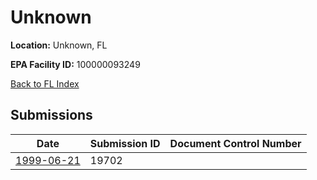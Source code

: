# Unknown

**Location:** Unknown, FL

**EPA Facility ID:** 100000093249

[Back to FL Index](../../index.md)

## Submissions

| Date | Submission ID | Document Control Number |
|------|--------------|-------------------------|
| [1999-06-21](submissions/19702.md) | 19702 |  |
